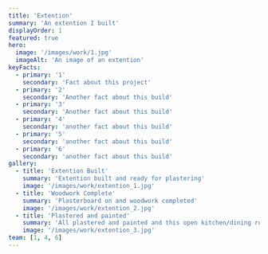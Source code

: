 ```yaml
---
title: 'Extention'
summary: 'An extention I built'
displayOrder: 1
featured: true
hero:
  image: '/images/work/1.jpg'
  imageAlt: 'An image of an extention'
keyFacts:
  - primary: '1'
    secondary: 'Fact about this project'
  - primary: '2'
    secondary: 'Another fact about this build'
  - primary: '3'
    secondary: 'Another fact about this build'
  - primary: '4'
    secondary: 'another fact about this build'
  - primary: '5'
    secondary: 'another fact about this build'
  - primary: '6'
    secondary: 'another fact about this build'
gallery:
  - title: 'Extention Built'
    summary: 'Extention built and ready for plastering'
    image: '/images/work/extention_1.jpg'
  - title: 'Woodwork Complete'
    summary: 'Plasterboard on and woodwork completed'
    image: '/images/work/extention_2.jpg'
  - title: 'Plastered and painted'
    summary: 'All plastered and painted and this open kitchen/dining room plan is coming together very nicely!'
    image: '/images/work/extention_3.jpg'
team: [1, 4, 6]
---
```

